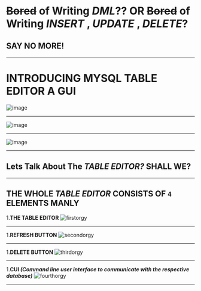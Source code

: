 # ~~Bored~~ of Writing _DML_?? OR ~~Bored~~ of Writing _INSERT_ , _UPDATE_ , _DELETE_? 
##  SAY NO MORE! 
***
# INTRODUCING MYSQL TABLE EDITOR A GUI 
![image](https://github.com/Hellf0rg0d/MySql_Editor/assets/93775719/443d3788-2011-4401-b27e-a09d2e6fab72)
***
![image](https://github.com/Hellf0rg0d/MySql_Editor/assets/93775719/ee4233b8-814e-4f58-99a6-a1da6acccfb9)
***
![image](https://github.com/Hellf0rg0d/MySql_Editor/assets/93775719/1f99f8e2-32fd-4b2d-ad8c-ea56fc074637)

***
## **Lets Talk About The _TABLE EDITOR?_ SHALL WE?**
***
## THE WHOLE _TABLE EDITOR_ CONSISTS OF `4` ELEMENTS MANLY 
1.**THE TABLE EDITOR** 
![firstorgy](https://github.com/Hellf0rg0d/MySql_Editor/assets/93775719/af558804-bfeb-491b-b71e-b11bb8d2e612)
***
1.**REFRESH BUTTON**
![secondorgy](https://github.com/Hellf0rg0d/MySql_Editor/assets/93775719/09d330c4-b6c9-4e0e-b2c6-0f59613c9397)
***
1.**DELETE BUTTON**
![thirdorgy](https://github.com/Hellf0rg0d/MySql_Editor/assets/93775719/d7207857-3ad0-4947-8419-90dbc2d27243)
***
1.**CUI _(Command line user interface to communicate with the respective database)_**
![fourthorgy](https://github.com/Hellf0rg0d/MySql_Editor/assets/93775719/351973ea-9361-4025-ac84-95fb67c1e6f5)
***
